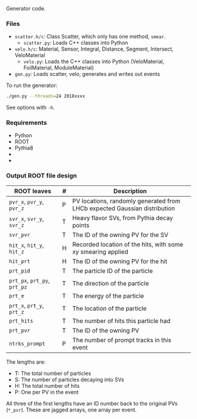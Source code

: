 Generator code.

### Files 
* `scatter.h/c`: Class Scatter, which only has one method, `smear`.
    - `scatter.py`: Loads C++ classes into Python
* `velo.h/c`: Material, Sensor, Integral, Distance, Segment, Intersect, VeloMaterial
    * `velo.py`: Loads the C++ classes into Python (VeloMaterial, FoilMaterial, ModuleMaterial)
* `gen.py`: Loads scatter, velo; generates and writes out events

To run the generator:

```bash
./gen.py --threads=24 2018xxxx
```

See options with `-h`.

### Requirements

* Python
* ROOT
* Pythia8
*
*
### Output ROOT file design


| ROOT leaves                       | # | Description                                |
|-----------------------------------|---|--------------------------------------------|
| `pvr_x`, `pvr_y`, `pvr_z`         | P | PV locations, randomly generated from LHCb expected Gaussian distribution |
| `svr_x`, `svr_y`, `svr_z`         | T | Heavy flavor SVs, from Pythia decay points |
| `svr_pvr`                         | T | The ID of the owning PV for the SV         |
| `hit_x`, `hit_y`, `hit_z`         | H | Recorded location of the hits, with some xy smearing applied |
| `hit_prt`                         | H | The ID of the owning PV for the hit        |
| `prt_pid`                         | T | The particle ID of the particle            |
| `prt_px`, `prt_py`, `prt_pz`      | T | The direction of the particle              |
| `prt_e`                           | T | The energy of the particle                 |
| `prt_x`, `prt_y`, `prt_z`         | T | The location of the particle               |
| `prt_hits`                        | T | The number of hits this particle had       |
| `prt_pvr`                         | T | The ID of the owning PV                    |
| `ntrks_prompt`                    | P | The number of prompt tracks in this event  |

The lengths are:

* T: The total number of particles
* S: The number of particles decaying into SVs
* H: The total number of hits
* P: One per PV in the event

All three of the first lengths have an ID number back to the original PVs (`*_pvr`). These are jagged arrays, one array per event.
